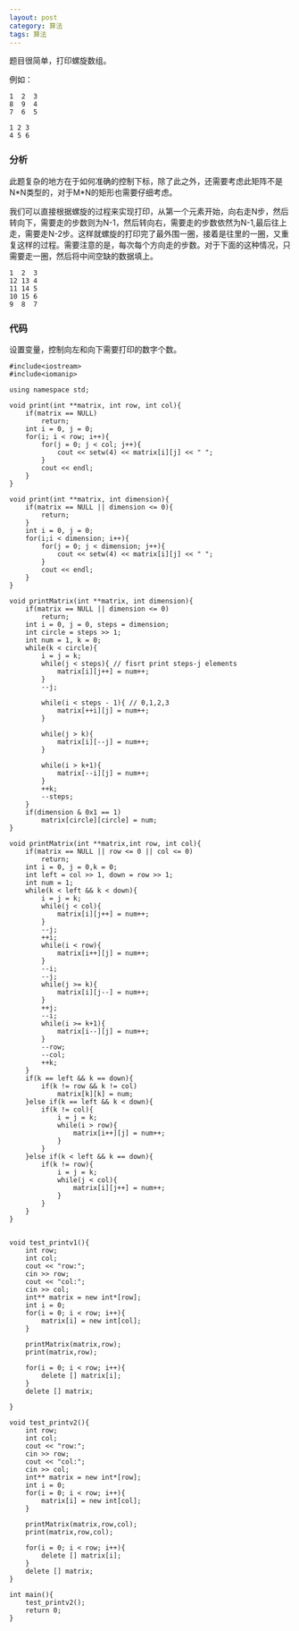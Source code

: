 ```yaml
---
layout: post
category: 算法 
tags: 算法
---
```


题目很简单，打印螺旋数组。

例如：

    1  2  3 
    8  9  4
    7  6  5

    1 2 3
    4 5 6

### 分析

此题复杂的地方在于如何准确的控制下标，除了此之外，还需要考虑此矩阵不是N\*N类型的，对于M\*N的矩形也需要仔细考虑。

我们可以直接根据螺旋的过程来实现打印，从第一个元素开始，向右走N步，然后转向下，需要走的步数则为N-1，然后转向右，需要走的步数依然为N-1,最后往上走，需要走N-2步。这样就螺旋的打印完了最外围一圈，接着是往里的一圈，又重复这样的过程。需要注意的是，每次每个方向走的步数。对于下面的这种情况，只需要走一圈，然后将中间空缺的数据填上。

    1  2  3 
    12 13 4 
    11 14 5
    10 15 6
    9  8  7

### 代码

设置变量，控制向左和向下需要打印的数字个数。


    #include<iostream>
    #include<iomanip>

    using namespace std;

    void print(int **matrix, int row, int col){
        if(matrix == NULL)
            return;
        int i = 0, j = 0;
        for(i; i < row; i++){
            for(j = 0; j < col; j++){
                cout << setw(4) << matrix[i][j] << " ";
            }
            cout << endl;
        }
    }

    void print(int **matrix, int dimension){
        if(matrix == NULL || dimension <= 0){
            return;
        }
        int i = 0, j = 0;     
        for(i;i < dimension; i++){
            for(j = 0; j < dimension; j++){
                cout << setw(4) << matrix[i][j] << " ";
            }
            cout << endl;
        }
    }

    void printMatrix(int **matrix, int dimension){
        if(matrix == NULL || dimension <= 0)
            return;
        int i = 0, j = 0, steps = dimension;
        int circle = steps >> 1;
        int num = 1, k = 0;
        while(k < circle){
            i = j = k;
            while(j < steps){ // fisrt print steps-j elements
                matrix[i][j++] = num++;
            }
            --j;

            while(i < steps - 1){ // 0,1,2,3
                matrix[++i][j] = num++;
            }

            while(j > k){
                matrix[i][--j] = num++;
            }

            while(i > k+1){
                matrix[--i][j] = num++;
            }
            ++k;
            --steps;
        }
        if(dimension & 0x1 == 1)
            matrix[circle][circle] = num;
    }

    void printMatrix(int **matrix,int row, int col){
        if(matrix == NULL || row <= 0 || col <= 0)
            return;
        int i = 0, j = 0,k = 0;
        int left = col >> 1, down = row >> 1;
        int num = 1;
        while(k < left && k < down){
            i = j = k;
            while(j < col){
                matrix[i][j++] = num++;
            }
            --j;
            ++i;
            while(i < row){
                matrix[i++][j] = num++;
            } 
            --i;
            --j;
            while(j >= k){
                matrix[i][j--] = num++;
            }
            ++j;
            --i;
            while(i >= k+1){
                matrix[i--][j] = num++;
            }
            --row;
            --col;
            ++k;
        }
        if(k == left && k == down){
            if(k != row && k != col)
                matrix[k][k] = num;
        }else if(k == left && k < down){
            if(k != col){
                i = j = k;
                while(i > row){
                    matrix[i++][j] = num++;
                }
            }
        }else if(k < left && k == down){
            if(k != row){
                i = j = k;
                while(j < col){
                    matrix[i][j++] = num++;
                }
            }
        }
    }


    void test_printv1(){
        int row;
        int col;
        cout << "row:";
        cin >> row;
        cout << "col:";
        cin >> col;
        int** matrix = new int*[row];
        int i = 0;
        for(i = 0; i < row; i++){
            matrix[i] = new int[col];
        }

        printMatrix(matrix,row);
        print(matrix,row);

        for(i = 0; i < row; i++){
            delete [] matrix[i];
        }
        delete [] matrix;

    }

    void test_printv2(){
        int row;
        int col;
        cout << "row:";
        cin >> row;
        cout << "col:";
        cin >> col;
        int** matrix = new int*[row];
        int i = 0;
        for(i = 0; i < row; i++){
            matrix[i] = new int[col];
        }

        printMatrix(matrix,row,col);
        print(matrix,row,col);

        for(i = 0; i < row; i++){
            delete [] matrix[i];
        }
        delete [] matrix;
    }

    int main(){
        test_printv2();
        return 0;
    }
